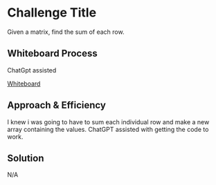 # Challenge Title

 Given a matrix, find the sum of each row.

## Whiteboard Process
ChatGpt assisted

[Whiteboard](matrix.png)

## Approach & Efficiency
<!-- What approach did you take? Why? What is the Big O space/time for this approach? -->

I knew i was going to have to sum each individual row and make a new array containing the values. ChatGPT assisted with getting the code to work.

## Solution
<!-- Show how to run your code, and examples of it in action -->
N/A